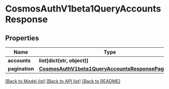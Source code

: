 # CosmosAuthV1beta1QueryAccountsResponse

## Properties
Name | Type | Description | Notes
------------ | ------------- | ------------- | -------------
**accounts** | **list[dict(str, object)]** |  | [optional] 
**pagination** | [**CosmosAuthV1beta1QueryAccountsResponsePagination**](CosmosAuthV1beta1QueryAccountsResponsePagination.md) |  | [optional] 

[[Back to Model list]](../README.md#documentation-for-models) [[Back to API list]](../README.md#documentation-for-api-endpoints) [[Back to README]](../README.md)

